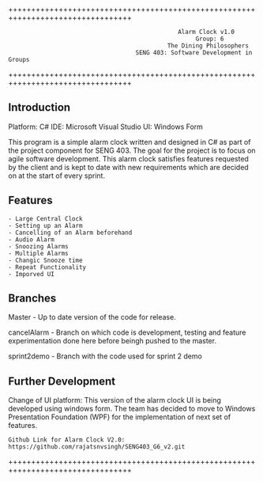 +++++++++++++++++++++++++++++++++++++++++++++++++++++++++++++++++++++++++++++++++

                                                    Alarm Clock v1.0
                                                         Group: 6
                                                 The Dining Philosophers
                                        SENG 403: Software Development in Groups
                            
+++++++++++++++++++++++++++++++++++++++++++++++++++++++++++++++++++++++++++++++++

Introduction
------------

Platform: C# 
IDE: Microsoft Visual Studio
UI: Windows Form

This program is a simple alarm clock written and designed in C# as part of the project component for 
SENG 403. The goal for the project is to focus on agile software development. This alarm clock satisfies
features requested by the client and is kept to date with new requirements which are decided on at the
start of every sprint. 

Features
--------
    - Large Central Clock
    - Setting up an Alarm
    - Cancelling of an Alarm beforehand
    - Audio Alarm
    - Snoozing Alarms
    - Multiple Alarms
    - Changic Snooze time
    - Repeat Functionality
    - Imporved UI

Branches
--------
Master - Up to date version of the code for release.

cancelAlarm - Branch on which code is development, testing and feature experimentation done here before
                beingh pushed to the master.
                
sprint2demo - Branch with the code used for sprint 2 demo

Further Development
-------------------
Change of UI platform: This version of the alarm clock UI is being developed using windows form.
The team has decided to move to Windows Presentation Foundation (WPF) for the implementation of 
next set of features.

    Github Link for Alarm Clock V2.0: https://github.com/rajatsnvsingh/SENG403_G6_v2.git

+++++++++++++++++++++++++++++++++++++++++++++++++++++++++++++++++++++++++++++++++
